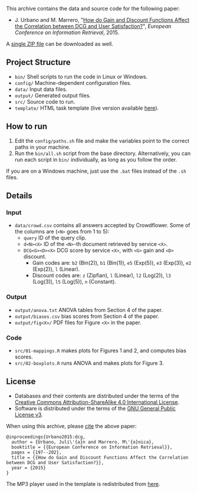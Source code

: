 This archive contains the data and source code for the following paper:

* J. Urbano and M. Marrero, "[How do Gain and Discount Functions Affect the Correlation between DCG and User Satisfaction?](http://julian-urbano.info/wp-content/uploads/062-how-gain-discount-functions-affect-correlation-system-effectiveness-user-satisfaction.pdf)", *European Conference on Information Retrieval*, 2015.

A [single ZIP file](https://github.com/julian-urbano/ecir2015-dcg/archive/master.zip) can be downloaded as well.

## Project Structure

* `bin/` Shell scripts to run the code in Linux or Windows.
* `config/` Machine-dependent configuration files.
* `data/` Input data files.
* `output/` Generated output files.
* `src/` Source code to run.
* `template/` HTML task template (live version available [here](http://julian-urbano.github.io/ecir2015-dcg/template/)).

## How to run

1. Edit the `config/paths.sh` file and make the variables point to the correct paths in your machine.
2. Run the `bin/all.sh` script from the base directory. Alternatively, you can run each script in `bin/` individually, as long as you follow the order.

If you are on a Windows machine, just use the `.bat` files instead of the `.sh` files.

## Details

### Input
 
* `data/crowd.csv` contains all answers accepted by Crowdflower. Some of the columns are (`<N>` goes from 1 to 5):
  * `query` ID of the query clip.
  * `d<N><X>` ID of the `<N>`-th document retrieved by service `<X>`.
  * `DCG<G><D><X>` DCG score by service `<X>`, with `<G>` gain and `<D>` discount.
    * Gain codes are: `b2` (Bin(2)), `b1` (Bin(1)), `e5` (Exp(5)), `e3` (Exp(3)), `e2` (Exp(2)), `l` (Linear).
    * Discount codes are: `z` (Zipfian), `l` (Linear), `l2` (Log(2)), `l3` (Log(3)), `l5` (Log(5)), `n` (Constant).

### Output

* `output/anova.txt` ANOVA tables from Section 4 of the paper.
* `output/biases.csv` bias scores from Section 4 of the paper.
* `output/fig<X>/` PDF files for Figure `<X>` in the paper.

### Code

* `src/01-mappings.R` makes plots for Figures 1 and 2, and computes bias scores.
* `src/02-boxplots.R` runs ANOVA and makes plots for Figure 3.

## License

 * Databases and their contents are distributed under the terms of the [Creative Commons Attribution-ShareAlike 4.0 International License](http://creativecommons.org/licenses/by-sa/4.0/).
 * Software is distributed under the terms of the [GNU General Public License v3](http://www.gnu.org/licenses/gpl-3.0-standalone.html).

When using this archive, please [cite](CITE.bib) the above paper:

    @inproceedings{Urbano2015:dcg,
      author = {Urbano, Juli\'{a}n and Marrero, M\'{o}nica},
      booktitle = {{European Conference on Information Retrieval}},
      pages = {197--202},
      title = {{How do Gain and Discount Functions Affect the Correlation between DCG and User Satisfaction?}},
      year = {2015}
    }

The MP3 player used in the template is redistributed from [here](http://flash-mp3-player.net/players/).
